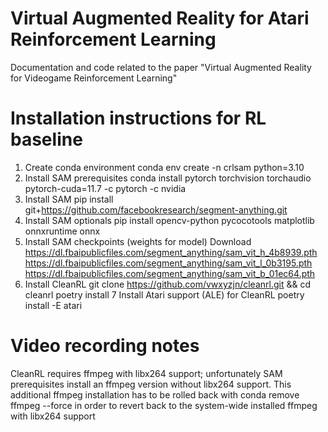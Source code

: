 # Virtual Augmented Reality for Atari Reinforcement Learning
Documentation and code related to the paper "Virtual Augmented Reality for Videogame Reinforcement Learning"

# Installation instructions for RL baseline
1. Create conda environment
conda env create -n crlsam python=3.10
2. Install SAM prerequisites
conda install pytorch torchvision torchaudio pytorch-cuda=11.7 -c pytorch -c nvidia
3. Install SAM
pip install git+https://github.com/facebookresearch/segment-anything.git
4. Install SAM optionals
pip install opencv-python pycocotools matplotlib onnxruntime onnx
5. Install SAM checkpoints (weights for model)
Download https://dl.fbaipublicfiles.com/segment_anything/sam_vit_h_4b8939.pth
https://dl.fbaipublicfiles.com/segment_anything/sam_vit_l_0b3195.pth 
https://dl.fbaipublicfiles.com/segment_anything/sam_vit_b_01ec64.pth 
6. Install CleanRL
git clone https://github.com/vwxyzjn/cleanrl.git && cd cleanrl
poetry install
7 Install Atari support (ALE) for CleanRL
poetry install -E atari

# Video recording notes
CleanRL requires ffmpeg with libx264 support; unfortunately SAM prerequisites install an ffmpeg version without libx264 support. This additional ffmpeg installation has to be rolled back with conda remove ffmpeg --force in order to revert back to the system-wide installed ffmpeg with libx264 support

